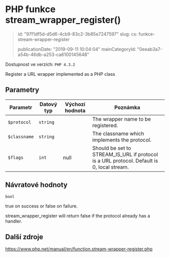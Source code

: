 PHP funkce stream_wrapper_register()
====================================

> id: "97f1df5d-d5d6-4cb9-83c2-3b85e7247597"
> slug:
> 	cs: funkce-stream-wrapper-register
>
> publicationDate: "2019-09-11 10:04:04"
> mainCategoryId: "0eeab3a7-a54b-46db-a253-ca6100145648"

Dostupnost ve verzích: `PHP 4.3.2`

Register a URL wrapper implemented as a PHP class


Parametry
--------------

| Parametr | Datový typ | Výchozí hodnota | Poznámka |
|-----|-----|-----|-----|
| `$protocol` | `string` |  | The wrapper name to be registered. |
| `$classname` | `string` |  | The classname which implements the protocol. |
| `$flags` | `int` | null | Should be set to STREAM_IS_URL if protocol is a URL protocol. Default is 0, local stream. |


Návratové hodnoty
----------------

`bool`

true on success or false on failure.
</p>
<p>
stream_wrapper_register will return false if the
protocol already has a handler.

Další zdroje
------------

https://www.php.net/manual/en/function.stream-wrapper-register.php
